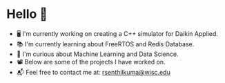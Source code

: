 # Hello 👋 

- 🖥️ I'm currently working on creating a C++ simulator for Daikin Applied.
- 📚 I'm currently learning about FreeRTOS and Redis Database.
- 🔬 I'm curious about Machine Learning and Data Science.
- 📽️ Below are some of the projects I have worked on.
- 📬 Feel free to contact me at: rsenthilkuma@wisc.edu
